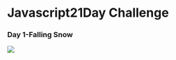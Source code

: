 # Javascript21Day Challenge 
### Day 1-Falling Snow
![](https://media.giphy.com/media/cIn2onmaxLOKGPB5gg/giphy.gif)
